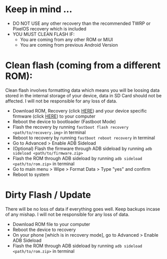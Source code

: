 # Keep in mind ...
- DO NOT USE any other recovery than the recommended TWRP or PixelOS recovery which is included
- YOU MUST CLEAN FLASH IF:
    - You are coming from any other ROM or MIUI
    - You are coming from previous Android Version

# Clean flash (coming from a different ROM):
Clean flash involves formatting data which means you will be loosing data stored in the internal storage of your device, data in SD Card should not be affected. I will not be responsible for any loss of data.
- Download ROM, Recovery (click [HERE](https://sourceforge.net/projects/pixelos-releases/files/fourteen/miatoll/recovery/)) and your device specific firmware (click [HERE](https://xiaomifirmwareupdater.com/)) to your computer
- Reboot the device to bootloader (Fastboot Mode)
- Flash the recovery by running `fastboot flash recovery <path/to/recovery.img>` in terminal
- Reboot to recovery by running `fastboot reboot recovery` in terminal
- Go to Advanced > Enable ADB Sideload
- (Optional) Flash the firmware through ADB sideload by running `adb sideload <path/to/firmware.zip>`
- Flash the ROM through ADB sideload by running `adb sideload <path/to/rom.zip>` in terminal
- Go to main menu > Wipe > Format Data > Type "yes" and confirm
- Reboot to system

# Dirty Flash / Update
There will be no loss of data if everything goes well. Keep backups incase of any mishap. I will not be responsible for any loss of data.
- Download ROM file to your computer
- Reboot the device to recovery
- On your phone [which is in recovery mode], go to Advanced > Enable ADB Sideload
- Flash the ROM through ADB sideload by running `adb sideload <path/to/rom.zip>` in terminal
